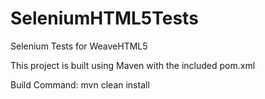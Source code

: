 # SeleniumHTML5Tests
Selenium Tests for WeaveHTML5

This project is built using Maven with the included pom.xml

Build Command:
mvn clean install

